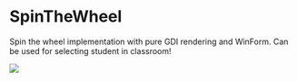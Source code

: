 # SpinTheWheel
Spin the wheel implementation with pure GDI rendering and WinForm. Can be used for selecting student in classroom!

![](screencapture.gif)
